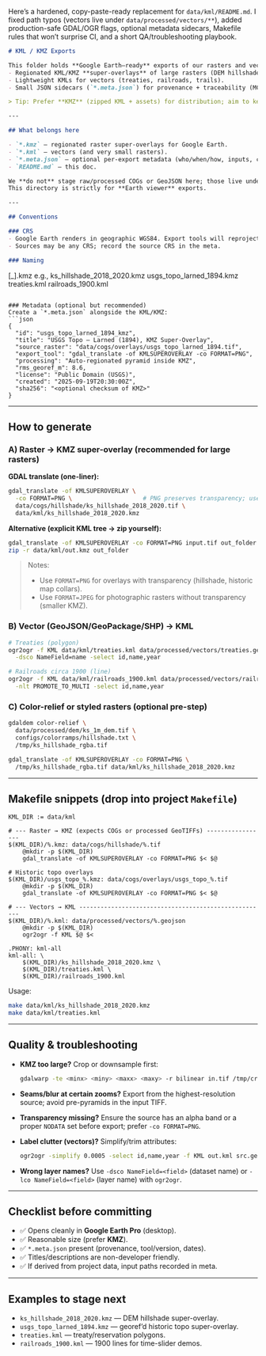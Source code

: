 Here’s a hardened, copy-paste-ready replacement for `data/kml/README.md`. I fixed path typos (vectors live under `data/processed/vectors/**`), added production-safe GDAL/OGR flags, optional metadata sidecars, Makefile rules that won’t surprise CI, and a short QA/troubleshooting playbook.

```markdown
# KML / KMZ Exports

This folder holds **Google Earth–ready** exports of our rasters and vectors:
- Regionated KML/KMZ **super-overlays** of large rasters (DEM hillshade, georef’d historic topos).
- Lightweight KMLs for vectors (treaties, railroads, trails).
- Small JSON sidecars (`*.meta.json`) for provenance + traceability (MCP-style).

> Tip: Prefer **KMZ** (zipped KML + assets) for distribution; aim to keep each file < ~100–200 MB.

---

## What belongs here

- `*.kmz` — regionated raster super-overlays for Google Earth.
- `*.kml` — vectors (and very small rasters).
- `*.meta.json` — optional per-export metadata (who/when/how, inputs, checksums).
- `README.md` — this doc.

We **do not** stage raw/processed COGs or GeoJSON here; those live under `data/cogs/**` and `data/processed/**`.  
This directory is strictly for **Earth viewer** exports.

---

## Conventions

### CRS
- Google Earth renders in geographic WGS84. Export tools will reproject as needed.
- Sources may be any CRS; record the source CRS in the meta.

### Naming
```

<topic>\[\_<year-or-range>].kmz
e.g.,
ks\_hillshade\_2018\_2020.kmz
usgs\_topo\_larned\_1894.kmz
treaties.kml
railroads\_1900.kml

````

### Metadata (optional but recommended)
Create a `*.meta.json` alongside the KML/KMZ:
```json
{
  "id": "usgs_topo_larned_1894_kmz",
  "title": "USGS Topo – Larned (1894), KMZ Super-Overlay",
  "source_raster": "data/cogs/overlays/usgs_topo_larned_1894.tif",
  "export_tool": "gdal_translate -of KMLSUPEROVERLAY -co FORMAT=PNG",
  "processing": "Auto-regionated pyramid inside KMZ",
  "rms_georef_m": 8.6,
  "license": "Public Domain (USGS)",
  "created": "2025-09-19T20:30:00Z",
  "sha256": "<optional checksum of KMZ>"
}
````

---

## How to generate

### A) Raster → **KMZ super-overlay** (recommended for large rasters)

**GDAL translate (one-liner):**

```bash
gdal_translate -of KMLSUPEROVERLAY \
  -co FORMAT=PNG \                    # PNG preserves transparency; use JPEG for photos
  data/cogs/hillshade/ks_hillshade_2018_2020.tif \
  data/kml/ks_hillshade_2018_2020.kmz
```

**Alternative (explicit KML tree → zip yourself):**

```bash
gdal_translate -of KMLSUPEROVERLAY -co FORMAT=PNG input.tif out_folder   # writes out_folder/doc.kml + tiles/
zip -r data/kml/out.kmz out_folder
```

> Notes:
>
> * Use `FORMAT=PNG` for overlays with transparency (hillshade, historic map collars).
> * Use `FORMAT=JPEG` for photographic rasters without transparency (smaller KMZ).

### B) Vector (GeoJSON/GeoPackage/SHP) → **KML**

```bash
# Treaties (polygon)
ogr2ogr -f KML data/kml/treaties.kml data/processed/vectors/treaties.geojson \
  -dsco NameField=name -select id,name,year

# Railroads circa 1900 (line)
ogr2ogr -f KML data/kml/railroads_1900.kml data/processed/vectors/railroads_1900.geojson \
  -nlt PROMOTE_TO_MULTI -select id,name,year
```

### C) Color-relief or styled rasters (optional pre-step)

```bash
gdaldem color-relief \
  data/processed/dem/ks_1m_dem.tif \
  configs/colorramps/hillshade.txt \
  /tmp/ks_hillshade_rgba.tif

gdal_translate -of KMLSUPEROVERLAY -co FORMAT=PNG \
  /tmp/ks_hillshade_rgba.tif data/kml/ks_hillshade_2018_2020.kmz
```

---

## Makefile snippets (drop into project `Makefile`)

```make
KML_DIR := data/kml

# --- Raster → KMZ (expects COGs or processed GeoTIFFs) -----------------
$(KML_DIR)/%.kmz: data/cogs/hillshade/%.tif
	@mkdir -p $(KML_DIR)
	gdal_translate -of KMLSUPEROVERLAY -co FORMAT=PNG $< $@

# Historic topo overlays
$(KML_DIR)/usgs_topo_%.kmz: data/cogs/overlays/usgs_topo_%.tif
	@mkdir -p $(KML_DIR)
	gdal_translate -of KMLSUPEROVERLAY -co FORMAT=PNG $< $@

# --- Vectors → KML -----------------------------------------------------
$(KML_DIR)/%.kml: data/processed/vectors/%.geojson
	@mkdir -p $(KML_DIR)
	ogr2ogr -f KML $@ $<

.PHONY: kml-all
kml-all: \
	$(KML_DIR)/ks_hillshade_2018_2020.kmz \
	$(KML_DIR)/treaties.kml \
	$(KML_DIR)/railroads_1900.kml
```

Usage:

```bash
make data/kml/ks_hillshade_2018_2020.kmz
make data/kml/treaties.kml
```

---

## Quality & troubleshooting

* **KMZ too large?** Crop or downsample first:

  ```bash
  gdalwarp -te <minx> <miny> <maxx> <maxy> -r bilinear in.tif /tmp/crop.tif
  ```
* **Seams/blur at certain zooms?** Export from the highest-resolution source; avoid pre-pyramids in the input TIFF.
* **Transparency missing?** Ensure the source has an alpha band or a proper `NODATA` set before export; prefer `-co FORMAT=PNG`.
* **Label clutter (vectors)?** Simplify/trim attributes:

  ```bash
  ogr2ogr -simplify 0.0005 -select id,name,year -f KML out.kml src.geojson
  ```
* **Wrong layer names?** Use `-dsco NameField=<field>` (dataset name) or `-lco NameField=<field>` (layer name) with `ogr2ogr`.

---

## Checklist before committing

* ✅ Opens cleanly in **Google Earth Pro** (desktop).
* ✅ Reasonable size (prefer **KMZ**).
* ✅ `*.meta.json` present (provenance, tool/version, dates).
* ✅ Titles/descriptions are non-developer friendly.
* ✅ If derived from project data, input paths recorded in meta.

---

## Examples to stage next

* `ks_hillshade_2018_2020.kmz` — DEM hillshade super-overlay.
* `usgs_topo_larned_1894.kmz` — georef’d historic topo super-overlay.
* `treaties.kml` — treaty/reservation polygons.
* `railroads_1900.kml` — 1900 lines for time-slider demos.

```
